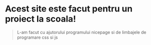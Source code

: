 # Acest site este facut pentru un proiect la scoala!
> L-am facut cu ajutorului programului nicepage si de limbajele de programare css si js
